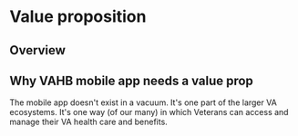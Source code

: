 # Value proposition
## Overview


## Why VAHB mobile app needs a value prop

The mobile app doesn't exist in a vacuum. It's one part of the larger VA ecosystems. It's one way (of our many) in which Veterans can access and manage their VA health care and benefits.
